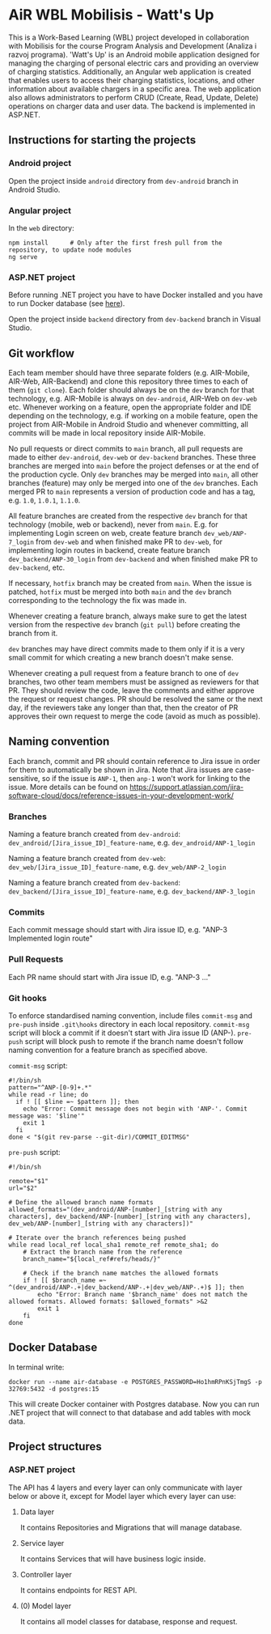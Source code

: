 # AiR WBL Mobilisis - Watt's Up

This is a Work-Based Learning (WBL) project developed in collaboration with Mobilisis for the course Program Analysis and Development (Analiza i razvoj programa). 'Watt's Up' is an Android mobile application designed for managing the charging of personal electric cars and providing an overview of charging statistics. Additionally, an Angular web application is created that enables users to access their charging statistics, locations, and other information about available chargers in a specific area. The web application also allows administrators to perform CRUD (Create, Read, Update, Delete) operations on charger data and user data. The backend is implemented in ASP.NET.

## Instructions for starting the projects

### Android project

Open the project inside `android` directory from `dev-android` branch in Android Studio.

### Angular project

In the `web` directory:
```
npm install      # Only after the first fresh pull from the repository, to update node modules
ng serve
```

### ASP.NET project

Before running .NET project you have to have Docker installed and you have to run Docker database (see [here](#docker-database)).

Open the project inside `backend` directory from `dev-backend` branch in Visual Studio.

## Git workflow

Each team member should have three separate folders (e.g. AIR-Mobile, AIR-Web, AIR-Backend) and clone this repository three times to each of them (`git clone`). Each folder should always be on the `dev` branch for that technology, e.g. AIR-Mobile is always on `dev-android`, AIR-Web on `dev-web` etc. Whenever working on a feature, open the appropriate folder and IDE depending on the technology, e.g. if working on a mobile feature, open the project from AIR-Mobile in Android Studio and whenever committing, all commits will be made in local repository inside AIR-Mobile.

No pull requests or direct commits to `main` branch, all pull requests are made to either `dev-android`, `dev-web` or `dev-backend` branches. These three branches are merged into `main` before the project defenses or at the end of the production cycle. Only `dev` branches may be merged into `main`, all other branches (feature) may only be merged into one of the `dev` branches. Each merged PR to `main` represents a version of production code and has a tag, e.g. `1.0`, `1.0.1`, `1.1.0`.

All feature branches are created from the respective `dev` branch for that technology (mobile, web or backend), never from `main`. E.g. for implementing Login screen on web, create feature branch `dev_web/ANP-7_login` from `dev-web` and when finished make PR to `dev-web`, for implementing login routes in backend, create feature branch `dev_backend/ANP-30_login` from `dev-backend` and when finished make PR to `dev-backend`, etc.

If necessary, `hotfix` branch may be created from `main`. When the issue is patched, `hotfix` must be merged into both `main` and the `dev` branch corresponding to the technology the fix was made in.

Whenever creating a feature branch, always make sure to get the latest version from the respective `dev` branch (`git pull`) before creating the branch from it.

`dev` branches may have direct commits made to them only if it is a very small commit for which creating a new branch doesn't make sense.

Whenever creating a pull request from a feature branch to one of `dev` branches, two other team members must be assigned as reviewers for that PR. They should review the code, leave the comments and either approve the request or request changes. PR should be resolved the same or the next day, if the reviewers take any longer than that, then the creator of PR approves their own request to merge the code (avoid as much as possible).

## Naming convention

Each branch, commit and PR should contain reference to Jira issue in order for them to automatically be shown in Jira. Note that Jira issues are case-sensitive, so if the issue is `ANP-1`, then `anp-1` won't work for linking to the issue. More details can be found on https://support.atlassian.com/jira-software-cloud/docs/reference-issues-in-your-development-work/

### Branches

Naming a feature branch created from `dev-android`: `dev_android/[Jira_issue_ID]_feature-name`, e.g. `dev_android/ANP-1_login` 

Naming a feature branch created from `dev-web`:  `dev_web/[Jira_issue_ID]_feature-name`, e.g. `dev_web/ANP-2_login`

Naming a feature branch created from `dev-backend`:  `dev_backend/[Jira_issue_ID]_feature-name`, e.g. `dev_backend/ANP-3_login` 

### Commits

Each commit message should start with Jira issue ID, e.g. "ANP-3 Implemented login route"

### Pull Requests

Each PR name should start with Jira issue ID, e.g. "ANP-3 ..."

### Git hooks

To enforce standardised naming convention, include files `commit-msg` and `pre-push` inside `.git\hooks` directory in each local repository. `commit-msg` script will block a commit if it doesn't start with Jira issue ID (ANP-). `pre-push` script will block push to remote if the branch name doesn't follow naming convention for a feature branch as specified above.

`commit-msg` script:

```
#!/bin/sh
pattern="^ANP-[0-9]+.*"
while read -r line; do
  if ! [[ $line =~ $pattern ]]; then
    echo "Error: Commit message does not begin with 'ANP-'. Commit message was: '$line'"
    exit 1
  fi
done < "$(git rev-parse --git-dir)/COMMIT_EDITMSG"
```

`pre-push` script:

```
#!/bin/sh

remote="$1"
url="$2"

# Define the allowed branch name formats
allowed_formats="(dev_android/ANP-[number]_[string with any characters], dev_backend/ANP-[number]_[string with any characters], dev_web/ANP-[number]_[string with any characters])"

# Iterate over the branch references being pushed
while read local_ref local_sha1 remote_ref remote_sha1; do
    # Extract the branch name from the reference
    branch_name="${local_ref#refs/heads/}"

    # Check if the branch name matches the allowed formats
    if ! [[ $branch_name =~ ^(dev_android/ANP-.+|dev_backend/ANP-.+|dev_web/ANP-.+)$ ]]; then
        echo "Error: Branch name '$branch_name' does not match the allowed formats. Allowed formats: $allowed_formats" >&2
        exit 1
    fi
done
```

## Docker Database

In terminal write:

```
docker run --name air-database -e POSTGRES_PASSWORD=Ho1hmRPnKSjTmgS -p 32769:5432 -d postgres:15
```
This will create Docker container with Postgres database. Now you can run .NET project that will connect to that database and add tables with mock data.

## Project structures

### ASP.NET project

The API has 4 layers and every layer can only communicate with layer below or above it, except for Model layer which every layer can use:

1. Data layer
   
   It contains Repositories and Migrations that will manage database.
   
2. Service layer
   
   It contains Services that will have business logic inside.
   
3. Controller layer

    It contains endpoints for REST API.
   
4. (0) Model layer

    It contains all model classes for database, response and request.
